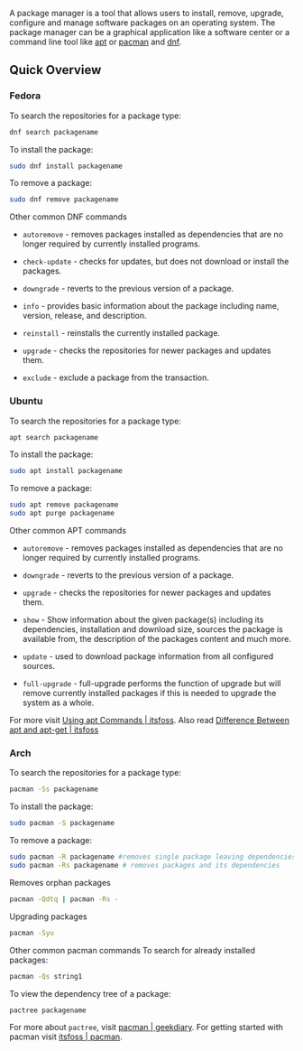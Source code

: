 A package manager is a tool that allows users to install, remove, upgrade, configure and manage software packages on an operating system. The package manager can be a graphical application like a software center or a command line tool like [apt](https://ubuntu.com/server/docs/package-management) or [pacman](https://wiki.archlinux.org/title/pacman) and [dnf](https://docs.fedoraproject.org/en-US/quick-docs/dnf/).

## Quick Overview
### Fedora 
To search the repositories for a package type:
```bash
dnf search packagename
```

To install the package:
```bash
sudo dnf install packagename
```

To remove a package:
```bash
sudo dnf remove packagename
```

Other common DNF commands 
-   `autoremove` - removes packages installed as dependencies that are no longer required by currently installed programs.
    
-   `check-update` - checks for updates, but does not download or install the packages.
    
-   `downgrade` - reverts to the previous version of a package.
    
-   `info` - provides basic information about the package including name, version, release, and description.
    
-   `reinstall` - reinstalls the currently installed package.
    
-   `upgrade` - checks the repositories for newer packages and updates them.
    
-   `exclude` - exclude a package from the transaction.

### Ubuntu 
To search the repositories for a package type:
```bash
apt search packagename
```

To install the package:
```bash
sudo apt install packagename
```

To remove a package:
```bash
sudo apt remove packagename
sudo apt purge packagename
```

Other common APT commands 
-   `autoremove` - removes packages installed as dependencies that are no longer required by currently installed programs.

-   `downgrade` - reverts to the previous version of a package.
    
-   `upgrade` - checks the repositories for newer packages and updates them.

-   `show` - Show information about the given package(s) including its dependencies, installation and download size, sources the package is available from, the description of the packages content and much more.

-   `update` - used to download package information from all configured sources.

-   `full-upgrade` - full-upgrade performs the function of upgrade but will remove   currently installed packages if this is needed to upgrade the system as a whole.

For more visit [Using apt Commands | itsfoss](https://itsfoss.com/apt-command-guide/). Also read [Difference Between apt and apt-get | itsfoss](https://itsfoss.com/apt-vs-apt-get-difference/)

### Arch
To search the repositories for a package type:
```bash
pacman -Ss packagename
```

To install the package:
```bash
sudo pacman -S packagename
```

To remove a package:
```bash
sudo pacman -R packagename #removes single package leaving dependencies
sudo pacman -Rs packagename # removes packages and its dependencies
```

Removes orphan packages 
```bash
pacman -Qdtq | pacman -Rs -
```

Upgrading packages 
```bash
pacman -Syu
```

Other common pacman commands
To search for already installed packages:
```bash 
pacman -Qs string1
```

To view the dependency tree of a package:
```bash
pactree packagename
```
For more about `pactree`, visit [pacman | geekdiary](https://www.thegeekdiary.com/pactree-command-examples-in-linux/). For getting started with pacman visit [itsfoss | pacman](https://itsfoss.com/pacman-command/).

